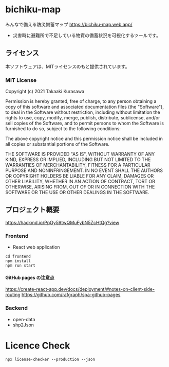 # bichiku-map
みんなで備える防災備蓄マップ
https://bichiku-map.web.app/

- 災害時に避難所で不足している物資の備蓄状況を可視化するツールです。

## ライセンス
本ソフトウェアは、MITライセンスのもと提供されています。

### MIT License

Copyright (c) 2021 Takaaki Kurasawa

Permission is hereby granted, free of charge, to any person obtaining a copy
of this software and associated documentation files (the "Software"), to deal
in the Software without restriction, including without limitation the rights
to use, copy, modify, merge, publish, distribute, sublicense, and/or sell
copies of the Software, and to permit persons to whom the Software is
furnished to do so, subject to the following conditions:

The above copyright notice and this permission notice shall be included in all
copies or substantial portions of the Software.

THE SOFTWARE IS PROVIDED "AS IS", WITHOUT WARRANTY OF ANY KIND, EXPRESS OR
IMPLIED, INCLUDING BUT NOT LIMITED TO THE WARRANTIES OF MERCHANTABILITY,
FITNESS FOR A PARTICULAR PURPOSE AND NONINFRINGEMENT. IN NO EVENT SHALL THE
AUTHORS OR COPYRIGHT HOLDERS BE LIABLE FOR ANY CLAIM, DAMAGES OR OTHER
LIABILITY, WHETHER IN AN ACTION OF CONTRACT, TORT OR OTHERWISE, ARISING FROM,
OUT OF OR IN CONNECTION WITH THE SOFTWARE OR THE USE OR OTHER DEALINGS IN THE
SOFTWARE.


## プロジェクト概要
https://hackmd.io/PpOy59twQMuFybN5ZcHtQg?view

### Frontend
- React web application

```
cd frontend
npm install
npm run start
```

#### GitHub pages の注意点
https://create-react-app.dev/docs/deployment/#notes-on-client-side-routing
https://github.com/rafgraph/spa-github-pages

### Backend
- open-data
- shp2Json

# Licence Check
```
npx license-checker --production --json
```